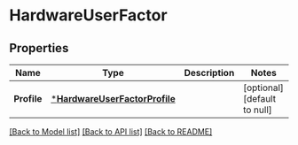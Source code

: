 # HardwareUserFactor

## Properties
Name | Type | Description | Notes
------------ | ------------- | ------------- | -------------
**Profile** | [***HardwareUserFactorProfile**](HardwareUserFactorProfile.md) |  | [optional] [default to null]

[[Back to Model list]](../README.md#documentation-for-models) [[Back to API list]](../README.md#documentation-for-api-endpoints) [[Back to README]](../README.md)

